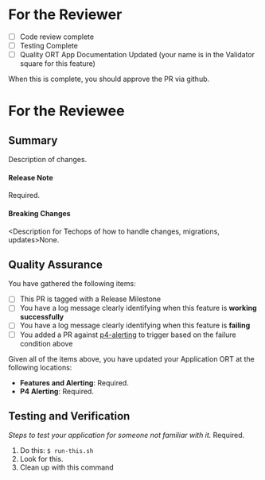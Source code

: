 # For the Reviewer
- [ ] Code review complete
- [ ] Testing Complete
- [ ] Quality ORT App Documentation Updated (your name is in the Validator square for this feature)

When this is complete, you should approve the PR via github.

# For the Reviewee

<Reminder PR Title should be JIRA_NUMBER and Useful Description>

## Summary
Description of changes.

#### Release Note
<Concise sentence describing change>Required.

#### Breaking Changes
<Description for Techops of how to handle changes, migrations, updates>None.

## Quality Assurance

You have gathered the following items:
- [ ] This PR is tagged with a Release Milestone
- [ ] You have a log message clearly identifying when this feature is **working successfully**
- [ ] You have a log message clearly identifying when this feature is **failing**
- [ ] You added a PR against [p4-alerting](https://github.com/istresearch/p4-alerting/) to trigger based on the failure condition above

Given all of the items above, you have updated your Application ORT at the following locations:
- **Features and Alerting**: <link to app ORT>Required.
- **P4 Alerting**: <link to p4-alerting PR>Required.

## Testing and Verification

*Steps to test your application for someone not familiar with it.* Required.

1. Do this: `$ run-this.sh`
2. Look for this.
3. Clean up with this command